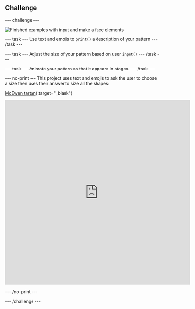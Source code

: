 ## Challenge

--- challenge ---

![Finished examples with input and make a face elements](images/upgrade.gif)

--- task ---
Use text and emojis to `print()` a description of your pattern
--- /task ---

--- task ---
Adjust the size of your pattern based on user `input()`
--- /task ---

--- task ---
Animate your pattern so that it appears in stages.
--- /task ---


--- no-print ---
This project uses text and emojis to ask the user to choose a size then uses their answer to size all the shapes:


[McEwen tartan](https://editor.raspberrypi.org/en/projects/mcewen-tartan-example){:target="_blank"}

<iframe src="https://editor.raspberrypi.org/en/embed/viewer/mcewen-tartan-example" width="600" height="600" frameborder="0" marginwidth="0" marginheight="0" allowfullscreen>
</iframe>

--- /no-print ---

--- /challenge ---
